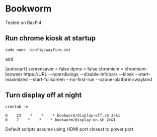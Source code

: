 # Bookworm 

Tested on RasPi4

## Run chrome kiosk at startup 

`sudo nano .config/wayfire.ini`

add 

[autostart]
screensaver = false
dpms = false
chromium = chromium-browser https://URL  --noerrdialogs --disable-infobars --kiosk --start-maximized --start-fullscreen --no-first-run --ozone-platform=wayland

## Turn display off at night 

`crontab -e`

```
0    23    *    *    * bookworm/display-off.sh 2>&1
0    7    *    *    * bookworm/display-on.sh 2>&1
```

Default scripts assume using HDMI port closest to power port 


